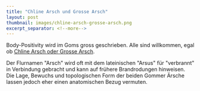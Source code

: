 ```yaml
---
title: "Chline Arsch und Grosse Arsch"
layout: post
thumbnail: images/chline-arsch-grosse-arsch.png
excerpt_separator: <!--more-->
---
```


Body-Positivity wird im Goms gross geschrieben. Alle sind willkommen, egal ob [Chline Arsch oder Grosse Arsch](https://s.geo.admin.ch/9df6f6eae6).

Der Flurnamen "Arsch" wird oft mit dem lateinischen "Arsus" für "verbrannt" in Verbindung gebracht und kann auf frühere Brandrodungen hinweisen. Die Lage, Bewuchs und topologischen Form der beiden Gommer Ärsche lassen jedoch eher einen anatomischen Bezug vermuten. 


<!--more-->